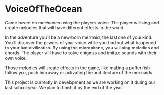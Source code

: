 # VoiceOfTheOcean
Game based on mechanics using the player’s voice. The player will sing and create melodies that will have different effects in the world.

In the adventure you’ll be a new-born mermaid, the last one of your kind. You´ll discover the powers of your voice while you find out what happened to your lost civilization. By using the microphone, you will sing melodies and chords. The player will have to solve enigmas and imitate sounds with their own voice.

Those melodies will create effects in the game, like making a puffer fish follow you, push him away or activating the architecture of the mermaids.

This project is currently in development as we are working on it during our last school year. We plan to finish it by the end of the year.
